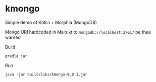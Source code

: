 # kmongo
Simple demo of Kotlin + Morphia (MongoDB)

Mongo URI hardcoded in Main.kt to `mongodb://localhost:27017` be thee warned

Build
```
gradle jar
```

Run
```
java -jar build/libs/kmongo-0.0.1.jar
```
